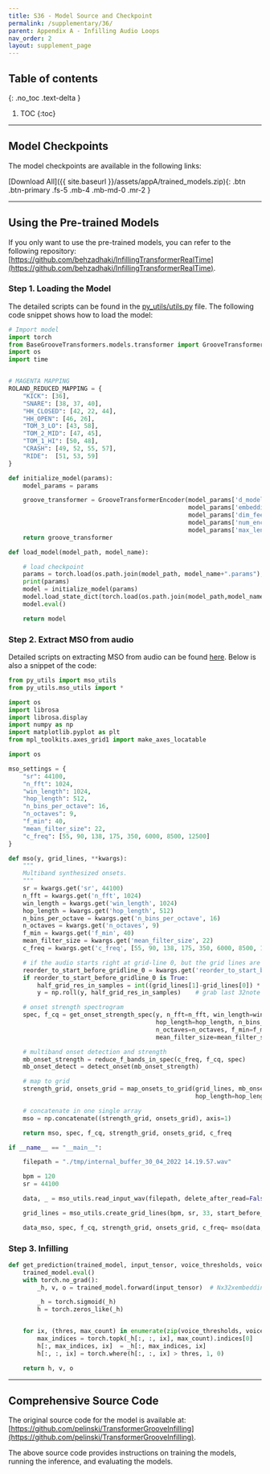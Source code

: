 ```yaml
---
title: S36 - Model Source and Checkpoint
permalink: /supplementary/36/
parent: Appendix A - Infilling Audio Loops
nav_order: 2
layout: supplement_page
---
```

## Table of contents
{: .no_toc .text-delta }

1. TOC
{:toc}

---

## Model Checkpoints

The model checkpoints are available in the following links:

[Download All]({{ site.baseurl }}/assets/appA/trained_models.zip){: .btn .btn-primary .fs-5 .mb-4 .mb-md-0 .mr-2 }

---

## Using the Pre-trained Models

If you only want to use the pre-trained models, you can refer to the following repository: [https://github.com/behzadhaki/InfillingTransformerRealTime](https://github.com/behzadhaki/InfillingTransformerRealTime).



### Step 1. Loading the Model

The detailed scripts can be found in the [py_utils/utils.py](https://github.com/behzadhaki/InfillingTransformerRealTime/blob/main/py_utils/utils.py) file. The following code snippet shows how to load the model:

```python
# Import model
import torch
from BaseGrooveTransformers.models.transformer import GrooveTransformerEncoder
import os
import time


# MAGENTA MAPPING
ROLAND_REDUCED_MAPPING = {
    "KICK": [36],
    "SNARE": [38, 37, 40],
    "HH_CLOSED": [42, 22, 44],
    "HH_OPEN": [46, 26],
    "TOM_3_LO": [43, 58],
    "TOM_2_MID": [47, 45],
    "TOM_1_HI": [50, 48],
    "CRASH": [49, 52, 55, 57],
    "RIDE":  [51, 53, 59]
}

def initialize_model(params):
    model_params = params

    groove_transformer = GrooveTransformerEncoder(model_params['d_model'], model_params['embedding_size_src'],
                                                  model_params['embedding_size_tgt'], model_params['n_heads'],
                                                  model_params['dim_feedforward'], model_params['dropout'],
                                                  model_params['num_encoder_layers'],
                                                  model_params['max_len'], model_params['device'])
    return groove_transformer

def load_model(model_path, model_name):

    # load checkpoint
    params = torch.load(os.path.join(model_path, model_name+".params"), map_location='cpu')['model']
    print(params)
    model = initialize_model(params)
    model.load_state_dict(torch.load(os.path.join(model_path,model_name + ".pt")))
    model.eval()

    return model
```


### Step 2. Extract MSO from audio

Detailed scripts on extracting MSO from audio can be found [here](). Below is also a snippet of the code:

```python
from py_utils import mso_utils
from py_utils.mso_utils import *

import os
import librosa
import librosa.display
import numpy as np
import matplotlib.pyplot as plt
from mpl_toolkits.axes_grid1 import make_axes_locatable

import os

mso_settings = {
    "sr": 44100,
    "n_fft": 1024,
    "win_length": 1024,
    "hop_length": 512,
    "n_bins_per_octave": 16,
    "n_octaves": 9,
    "f_min": 40,
    "mean_filter_size": 22,
    "c_freq": [55, 90, 138, 175, 350, 6000, 8500, 12500]
}

def mso(y, grid_lines, **kwargs):
    """
    Multiband synthesized onsets.
    """
    sr = kwargs.get('sr', 44100)
    n_fft = kwargs.get('n_fft', 1024)
    win_length = kwargs.get('win_length', 1024)
    hop_length = kwargs.get('hop_length', 512)
    n_bins_per_octave = kwargs.get('n_bins_per_octave', 16)
    n_octaves = kwargs.get('n_octaves', 9)
    f_min = kwargs.get('f_min', 40)
    mean_filter_size = kwargs.get('mean_filter_size', 22)
    c_freq = kwargs.get('c_freq', [55, 90, 138, 175, 350, 6000, 8500, 12500])

    # if the audio starts right at grid-line 0, but the grid lines are relative to -0.5 microtiming of first grid line, set to True
    reorder_to_start_before_gridline_0 = kwargs.get('reorder_to_start_before_gridline_0', True)
    if reorder_to_start_before_gridline_0 is True:
        half_grid_res_in_samples = int((grid_lines[1]-grid_lines[0]) * sr / 2.0)
        y = np.roll(y, half_grid_res_in_samples)    # grab last 32note segment and put at beginning

    # onset strength spectrogram
    spec, f_cq = get_onset_strength_spec(y, n_fft=n_fft, win_length=win_length,
                                         hop_length=hop_length, n_bins_per_octave=n_bins_per_octave,
                                         n_octaves=n_octaves, f_min=f_min, sr=sr,
                                         mean_filter_size=mean_filter_size)

    # multiband onset detection and strength
    mb_onset_strength = reduce_f_bands_in_spec(c_freq, f_cq, spec)
    mb_onset_detect = detect_onset(mb_onset_strength)

    # map to grid
    strength_grid, onsets_grid = map_onsets_to_grid(grid_lines, mb_onset_strength, mb_onset_detect, n_fft=n_fft,
                                                    hop_length=hop_length, sr=sr)

    # concatenate in one single array
    mso = np.concatenate((strength_grid, onsets_grid), axis=1)

    return mso, spec, f_cq, strength_grid, onsets_grid, c_freq

if __name__ == "__main__":

    filepath = "./tmp/internal_buffer_30_04_2022 14.19.57.wav"

    bpm = 120
    sr = 44100

    data, _ = mso_utils.read_input_wav(filepath, delete_after_read=False, sr=sr)

    grid_lines = mso_utils.create_grid_lines(bpm, sr, 33, start_before_0=True)

    data_mso, spec, f_cq, strength_grid, onsets_grid, c_freq= mso(data, grid_lines, sr=sr, reorder_to_start_before_gridline_0=True)

```

### Step 3. Infilling

```python
def get_prediction(trained_model, input_tensor, voice_thresholds, voice_max_count_allowed, sampling_mode=0):
    trained_model.eval()
    with torch.no_grad():
        _h, v, o = trained_model.forward(input_tensor)  # Nx32xembedding_size_src/3,Nx32xembedding_size_src/3,Nx32xembedding_size_src/3

        _h = torch.sigmoid(_h)
        h = torch.zeros_like(_h)


    for ix, (thres, max_count) in enumerate(zip(voice_thresholds, voice_max_count_allowed)):
        max_indices = torch.topk(_h[:, :, ix], max_count).indices[0]
        h[:, max_indices, ix]  = _h[:, max_indices, ix]
        h[:, :, ix] = torch.where(h[:, :, ix] > thres, 1, 0)

    return h, v, o

```


---

## Comprehensive Source Code

The original source code for the model is available at: [https://github.com/pelinski/TransformerGrooveInfilling](https://github.com/pelinski/TransformerGrooveInfilling).

The above source code provides instructions on training the models, running the inference, and evaluating the models.


